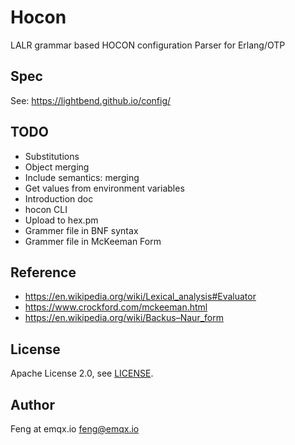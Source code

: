 # Hocon

LALR grammar based HOCON configuration Parser for Erlang/OTP

## Spec

See: https://lightbend.github.io/config/

## TODO

- Substitutions
- Object merging
- Include semantics: merging
- Get values from environment variables
- Introduction doc
- hocon CLI
- Upload to hex.pm
- Grammer file in BNF syntax
- Grammer file in McKeeman Form

## Reference

- https://en.wikipedia.org/wiki/Lexical_analysis#Evaluator
- https://www.crockford.com/mckeeman.html
- https://en.wikipedia.org/wiki/Backus–Naur_form

## License

Apache License 2.0, see [LICENSE](./LICENSE).

## Author

Feng at emqx.io <feng@emqx.io>

